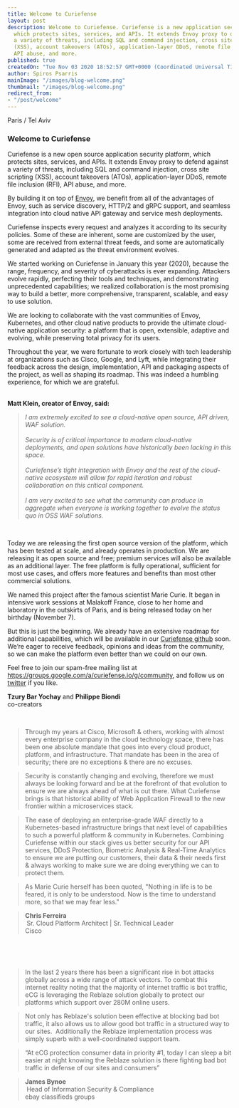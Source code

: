 ```yaml
---
title: Welcome to Curiefense
layout: post
description: Welcome to Curiefense. Curiefense is a new application security platform,
  which protects sites, services, and APIs. It extends Envoy proxy to defend against
  a variety of threats, including SQL and command injection, cross site scripting
  (XSS), account takeovers (ATOs), application-layer DDoS, remote file inclusion (RFI),
  API abuse, and more.
published: true
createdOn: "Tue Nov 03 2020 18:52:57 GMT+0000 (Coordinated Universal Time)"
author: Spiros Psarris
mainImage: "/images/blog-welcome.png"
thumbnail: "/images/blog-welcome.png"
redirect_from:
- "/post/welcome"
---
```


<p>Paris / Tel Aviv<br /></p>
<h3>Welcome to Curiefense<br /></h3>
<p>
    Curiefense is a new open source application security platform, which protects sites, services, and APIs. It extends Envoy proxy to defend against a variety of threats, including SQL and command injection, cross site scripting (XSS),
    account takeovers (ATOs), application-layer DDoS, remote file inclusion (RFI), API abuse, and more.
</p>
<p>
    By building it on top of <a href="https://envoyproxy.io/">Envoy</a>, we benefit from all of the advantages of Envoy, such as service discovery, HTTP/2 and gRPC support, and seamless integration into cloud native API gateway and service
    mesh deployments.
</p>
<p>
    Curiefense inspects every request and analyzes it according to its security policies. Some of these are inherent, some are customized by the user, some are received from external threat feeds, and some are automatically generated and
    adapted as the threat environment evolves.
</p>
<p>
    We started working on Curiefense in January this year (2020), because the range, frequency, and severity of cyberattacks is ever expanding. Attackers evolve rapidly, perfecting their tools and techniques, and demonstrating unprecedented
    capabilities; we realized collaboration is the most promising way to build a better, more comprehensive, transparent, scalable, and easy to use solution.
</p>
<p>
    We are looking to collaborate with the vast communities of Envoy, Kubernetes, and other cloud native products to provide the ultimate cloud-native application security: a platform that is open, extensible, adaptive and evolving, while
    preserving total privacy for its users.
</p>
<p>
    Throughout the year, we were fortunate to work closely with tech leadership at organizations such as Cisco, Google, and Lyft, while integrating their feedback across the design, implementation, API and packaging aspects of the project,
    as well as shaping its roadmap. This was indeed a humbling experience, for which we are grateful.<br />
    ‍
</p>
<p><strong>Matt Klein, creator of Envoy, said:</strong></p>
<blockquote>
    <em>
        I am extremely excited to see a cloud-native open source, API driven, WAF solution. <br />
        <br />
        Security is of critical importance to modern cloud-native deployments, and open solutions have historically been lacking in this space. <br />
        <br />
        Curiefense’s tight integration with Envoy and the rest of the cloud-native ecosystem will allow for rapid iteration and robust collaboration on this critical component. <br />
        <br />
        I am very excited to see what the community can produce in aggregate when everyone is working together to evolve the status quo in OSS WAF solutions.
    </em>
    <br />
</blockquote>
<p>‍</p>
<p>
    Today we are releasing the first open source version of the platform, which has been tested at scale, and already operates in production. We are releasing it as open source and free; premium services will also be available as an
    additional layer. The free platform is fully operational, sufficient for most use cases, and offers more features and benefits than most other commercial solutions.
</p>
<p>
    We named this project after the famous scientist Marie Curie. It began in intensive work sessions at Malakoff France, close to her home and laboratory in the outskirts of Paris, and is being released today on her birthday (November 7).
    <br />
</p>
<p>
    But this is just the beginning. We already have an extensive roadmap for additional capabilities, which will be available in our <a href="https://github.com/curiefense">Curiefense github</a> soon. We’re eager to receive feedback,
    opinions and ideas from the community, so we can make the platform even better than we could on our own.<br />
</p>
<p>
    Feel free to join our spam-free mailing list at <a href="https://groups.google.com/a/curiefense.io/g/community">https://groups.google.com/a/curiefense.io/g/community</a>, and follow us on
    <a href="https://twitter.com/curiefense">twitter</a> if you like.<br />
</p>
<p>
    <strong>Tzury Bar Yochay</strong> and <strong>Philippe Biondi</strong> <br />
    co-creators
</p>
<p><br /></p>
<blockquote>
    Through my years at Cisco, Microsoft &amp; others, working with almost every enterprise company in the cloud technology space, there has been one absolute mandate that goes into every cloud product, platform, and infrastructure. That
    mandate has been in the area of security; there are no exceptions &amp; there are no excuses.&nbsp;
</blockquote>
<blockquote>
    Security is constantly changing and evolving, therefore we must always be looking forward and be at the forefront of that evolution to ensure we are always ahead of what is out there. What Curiefense brings is that historical ability of
    Web Application Firewall to the new frontier within a microservices stack.&nbsp;
</blockquote>
<blockquote>
    The ease of deploying an enterprise-grade WAF directly to a Kubernetes-based infrastructure brings that next level of capabilities to such a powerful platform &amp; community in Kubernetes. Combining Curiefense within our stack gives us
    better security for our API services, DDoS Protection, Biometric Analysis &amp; Real-Time Analytics to ensure we are putting our customers, their data &amp; their needs first &amp; always working to make sure we are doing everything we
    can to protect them.
</blockquote>
<blockquote>As Marie Curie herself has been quoted, "Nothing in life is to be feared, it is only to be understood. Now is the time to understand more, so that we may fear less."<br /></blockquote>
<blockquote>
    <strong>
        Chris Ferreira<br />
        ‍
    </strong>
    Sr. Cloud Platform Architect | Sr. Technical Leader<br />
    Cisco
</blockquote>
<p>‍</p>
<p><br /></p>
<blockquote>
    In the last 2 years there has been a significant rise in bot attacks globally across a wide range of attack vectors. To combat this internet reality noting that the majority of internet traffic is bot traffic, eCG is leveraging the
    Reblaze solution globally to protect our platforms which support over 280M online users.<br />
</blockquote>
<blockquote>
    Not only has Reblaze's solution been effective at blocking bad bot traffic, it also allows us to allow good bot traffic in a structured way to our sites.&nbsp; Additionally the Reblaze implementation process was simply superb with a
    well-coordinated support team.&nbsp;
</blockquote>
<blockquote>“At eCG protection consumer data in priority #1, today I can sleep a bit easier at night knowing the Reblaze solution is there fighting bad bot traffic in defense of our sites and consumers”<br /></blockquote>
<blockquote>
    <strong>
        James Bynoe<br />
        ‍
    </strong>
    Head of Information Security &amp; Compliance<br />
    ebay classifieds groups
</blockquote>
<p><br /></p>
